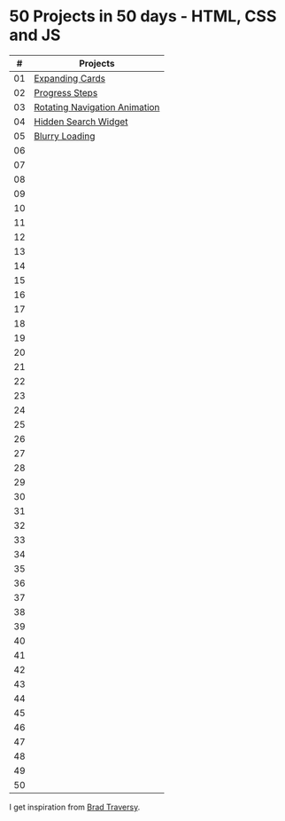 # 50 Projects in 50 days - HTML, CSS and JS

|  #  | Projects                                                                                                              |
| :-: | ----------------------------------------------------------------------------------------------------------------------|
| 01  | [Expanding Cards](https://github.com/Filiq/50projects50days/tree/main/1.%20Expanding%20Cards)                         |
| 02  | [Progress Steps](https://github.com/Filiq/50projects50days/tree/main/2.%20Progress%20Steps)                           |
| 03  | [Rotating Navigation Animation](https://github.com/Filiq/50projects50days/tree/main/3.%20Rotating%20Navigation)       |
| 04  | [Hidden Search Widget](https://github.com/Filiq/50projects50days/tree/main/4.%20Hidden%20Search%20Widget)             |
| 05  | [Blurry Loading](https://github.com/Filiq/50projects50days/tree/main/5.%20Blurry%20Loading)                           |
| 06  |              |
| 07  |              |
| 08  |              |
| 09  |              |
| 10  |              |
| 11  |              |
| 12  |              |
| 13  |              |
| 14  |              |
| 15  |              |
| 16  |              |
| 17  |              |
| 18  |              |
| 19  |              |
| 20  |              |
| 21  |              |
| 22  |              |
| 23  |              |
| 24  |              |
| 25  |              |
| 26  |              |
| 27  |              |
| 28  |              |
| 29  |              |
| 30  |              |
| 31  |              |
| 32  |              |
| 33  |              |
| 34  |              |
| 35  |              |
| 36  |              |
| 37  |              |
| 38  |              |
| 39  |              |
| 40  |              |
| 41  |              |
| 42  |              |
| 43  |              |
| 44  |              |
| 45  |              |
| 46  |              |
| 47  |              |
| 48  |              |
| 49  |              |
| 50  |              |

I get inspiration from [Brad Traversy](https://github.com/bradtraversy).
